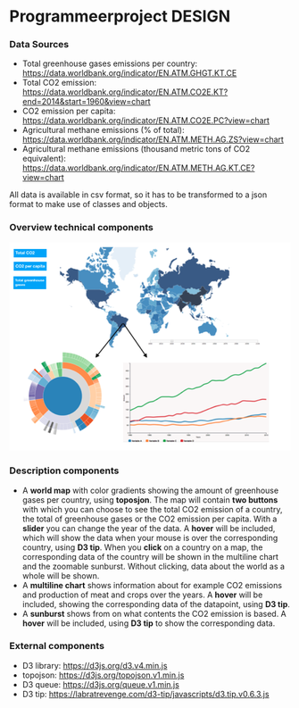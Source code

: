 # Programmeerproject DESIGN

### Data Sources
- Total greenhouse gases emissions per country:
https://data.worldbank.org/indicator/EN.ATM.GHGT.KT.CE
- Total CO2 emission: https://data.worldbank.org/indicator/EN.ATM.CO2E.KT?end=2014&start=1960&view=chart
- CO2 emission per capita:
https://data.worldbank.org/indicator/EN.ATM.CO2E.PC?view=chart
- Agricultural methane emissions (% of total):
https://data.worldbank.org/indicator/EN.ATM.METH.AG.ZS?view=chart
- Agricultural methane emissions (thousand metric tons of CO2 equivalent):
https://data.worldbank.org/indicator/EN.ATM.METH.AG.KT.CE?view=chart

All data is available in csv format, so it has to be transformed to a json format to make use of classes and objects.

### Overview technical components
![Sketch.png](https://github.com/11096187/programmeerproject/blob/master/doc/Sketch.png)

### Description components
- A **world map** with color gradients showing the amount of greenhouse gases per country, using **toposjon**. The map will contain **two buttons** with which you can choose to see the total CO2 emission of a country, the total of greenhouse gases or the CO2 emission per capita. With a **slider** you can change the year of the data. A **hover** will be included, which will show the data when your mouse is over the corresponding country, using **D3 tip**. When you **click** on a country on a map, the corresponding data of the country will be shown in the multiline chart and the zoomable sunburst. Without clicking, data about the world as a whole will be shown.
- A **multiline chart** shows information about for example CO2 emissions and production of meat and crops over the years. A **hover** will be included, showing the corresponding data of the datapoint, using **D3 tip**.
- A **sunburst** shows from on what contents the CO2 emission is based. A **hover** will be included, using **D3 tip** to show the corresponding data.

### External components
- D3 library: https://d3js.org/d3.v4.min.js
- topojson: https://d3js.org/topojson.v1.min.js
- D3 queue: https://d3js.org/queue.v1.min.js
- D3 tip: https://labratrevenge.com/d3-tip/javascripts/d3.tip.v0.6.3.js
